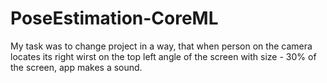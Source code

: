 # PoseEstimation-CoreML

My task was to change project in a way, that when person on the camera locates its right wirst on the top left angle of the screen with size - 30% of the screen, app makes a sound.
